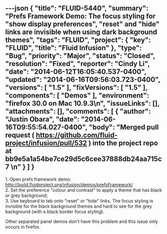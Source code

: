 ---json
{
  "title": "FLUID-5440",
  "summary": "Prefs Framework Demo: The focus styling for \"show display preferences\", \"reset\" and \"hide\" links are invisible when using dark background themes",
  "tags": "FLUID",
  "project": {
    "key": "FLUID",
    "title": "Fluid Infusion"
  },
  "type": "Bug",
  "priority": "Major",
  "status": "Closed",
  "resolution": "Fixed",
  "reporter": "Cindy Li",
  "date": "2014-06-12T16:05:40.537-0400",
  "updated": "2014-06-16T09:56:03.723-0400",
  "versions": [
    "1.5"
  ],
  "fixVersions": [
    "1.5"
  ],
  "components": [
    "Demos"
  ],
  "environment": "firefox 30.0 on Mac 10.9.3\n",
  "issueLinks": [],
  "attachments": [],
  "comments": [
    {
      "author": "Justin Obara",
      "date": "2014-06-16T09:55:54.027-0400",
      "body": "Merged pull request ( <https://github.com/fluid-project/infusion/pull/532> ) into the project repo at bb9e5a1a54be7ce29d5c6cee37888db24aa715c7&#x20;\n"
    }
  ]
}
---
1\. Open prefs framework demo: <http://build.fluidproject.org/infusion/demos/prefsFramework/>\
2\. Set the preference "colour and contrast" to apply a theme that has black or grey background;\
3\. Use keyboard to tab onto "reset" or "hide" links. The focus styling is invisible for the black background themes and hard to see for the grey background (with a black border focus styling).

Other separated panel demos don't have this problem and this issue only occurs in firefox.

        